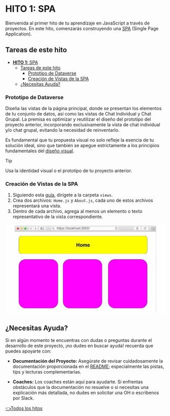 # **HITO 1:** SPA

Bienvenida al primer hito de tu aprendizaje en JavaScript a
través de proyectos. En este hito, comenzarás construyendo una
[SPA](https://es.wikipedia.org/wiki/Single-page_application)
(Single Page Application).

## Tareas de este hito

- [**HITO 1:** SPA](#hito-1-spa)
  - [Tareas de este hito](#tareas-de-este-hito)
    - [Prototipo de Dataverse](#prototipo-de-dataverse)
    - [Creación de Vistas de la SPA](#creación-de-vistas-de-la-spa)
  - [¿Necesitas Ayuda?](#necesitas-ayuda)

### Prototipo de Dataverse

Diseña las vistas de la página principal, donde se presentan
los elementos de tu conjunto de datos, así como las vistas de
Chat Individual y Chat Grupal. La premisa es optimizar y
reutilizar el diseño del prototipo del proyecto anterior,
incorporando exclusivamente la vista de chat individual y/o
chat grupal, evitando la necesidad de reinventarlo.

Es fundamental que tu propuesta visual no solo refleje la
esencia de tu solución ideal, sino que también se apegue
estrictamente a los principios fundamentales del
[diseño visual](https://coda.io/d/Bootcamp-UX-Contenido_dqkqk2rV9Z2/Diseno-de-interfaces_suOT7#_luWsQ).

  >[!TIP]
  >Usa la identidad visual o el prototipo de tu proyecto anterior.

### Creación de Vistas de la SPA

  1. Siguiendo esta [guía](https://github.com/Laboratoria/guide-router/tree/guide-v1),
  dirígete a la carpeta `views`.
  2. Crea dos archivos: `Home.js` y `About.js`,
  cada uno de estos archivos representará una vista.
  3. Dentro de cada archivo, agrega al menos un elemento o
  texto representativo de la vista correspondiente.

<!-- ![Preview spa](./assets/previewSPA.gif) -->
[![Preview SPA](./assets/thumbnailSPA.jpg)](./assets/previewSPA.mp4)

## ¿Necesitas Ayuda?

Si en algún momento te encuentras con dudas o preguntas durante el desarrollo
de este proyecto, ¡no dudes en buscar ayuda! recuerda que puedes apoyarte con:

- **Documentación del Proyecto:** Asegúrate de revisar cuidadosamente la
documentación proporcionada en el [README](../README.md); especialmente las
pistas, tips y lecturas complementarias.

- **Coaches:** Los coaches están aquí para ayudarte.
Si enfrentas obstáculos que la documentación no resuelve o si necesitas
una explicación más detallada, no dudes en solicitar una OH o escribenos por Slack.

[👈Todos los hitos](../README.md#6-hitos)
